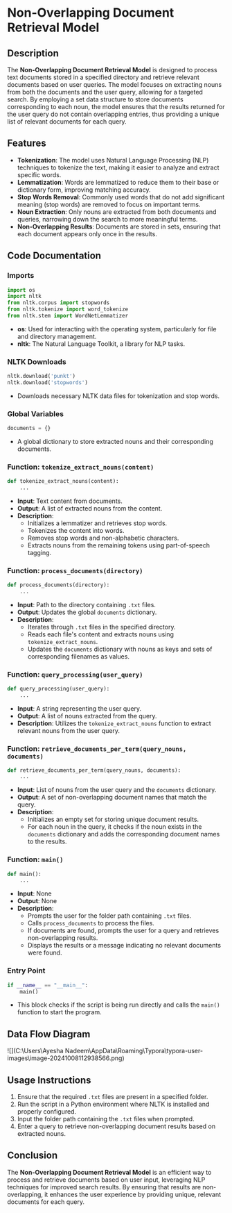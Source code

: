 # **Non-Overlapping Document Retrieval Model**

## Description

The **Non-Overlapping Document Retrieval Model** is designed to process text documents stored in a specified directory and retrieve relevant documents based on user queries. The model focuses on extracting nouns from both the documents and the user query, allowing for a targeted search. By employing a set data structure to store documents corresponding to each noun, the model ensures that the results returned for the user query do not contain overlapping entries, thus providing a unique list of relevant documents for each query.

## Features

- **Tokenization**: The model uses Natural Language Processing (NLP) techniques to tokenize the text, making it easier to analyze and extract specific words.
- **Lemmatization**: Words are lemmatized to reduce them to their base or dictionary form, improving matching accuracy.
- **Stop Words Removal**: Commonly used words that do not add significant meaning (stop words) are removed to focus on important terms.
- **Noun Extraction**: Only nouns are extracted from both documents and queries, narrowing down the search to more meaningful terms.
- **Non-Overlapping Results**: Documents are stored in sets, ensuring that each document appears only once in the results.

## Code Documentation

### Imports

```python
import os
import nltk
from nltk.corpus import stopwords
from nltk.tokenize import word_tokenize
from nltk.stem import WordNetLemmatizer
```
- **os**: Used for interacting with the operating system, particularly for file and directory management.
- **nltk**: The Natural Language Toolkit, a library for NLP tasks.

### NLTK Downloads

```python
nltk.download('punkt')
nltk.download('stopwords')
```
- Downloads necessary NLTK data files for tokenization and stop words.

### Global Variables

```python
documents = {}
```
- A global dictionary to store extracted nouns and their corresponding documents.

### Function: `tokenize_extract_nouns(content)`

```python
def tokenize_extract_nouns(content):
    ...
```
- **Input**: Text content from documents.
- **Output**: A list of extracted nouns from the content.
- **Description**: 
    - Initializes a lemmatizer and retrieves stop words.
    - Tokenizes the content into words.
    - Removes stop words and non-alphabetic characters.
    - Extracts nouns from the remaining tokens using part-of-speech tagging.

### Function: `process_documents(directory)`

```python
def process_documents(directory):
    ...
```
- **Input**: Path to the directory containing `.txt` files.
- **Output**: Updates the global `documents` dictionary.
- **Description**:
    - Iterates through `.txt` files in the specified directory.
    - Reads each file's content and extracts nouns using `tokenize_extract_nouns`.
    - Updates the `documents` dictionary with nouns as keys and sets of corresponding filenames as values.

### Function: `query_processing(user_query)`

```python
def query_processing(user_query):
    ...
```
- **Input**: A string representing the user query.
- **Output**: A list of nouns extracted from the query.
- **Description**: Utilizes the `tokenize_extract_nouns` function to extract relevant nouns from the user query.

### Function: `retrieve_documents_per_term(query_nouns, documents)`

```python
def retrieve_documents_per_term(query_nouns, documents):
    ...
```
- **Input**: List of nouns from the user query and the `documents` dictionary.
- **Output**: A set of non-overlapping document names that match the query.
- **Description**:
    - Initializes an empty set for storing unique document results.
    - For each noun in the query, it checks if the noun exists in the `documents` dictionary and adds the corresponding document names to the results.

### Function: `main()`

```python
def main():
    ...
```
- **Input**: None
- **Output**: None
- **Description**:
    - Prompts the user for the folder path containing `.txt` files.
    - Calls `process_documents` to process the files.
    - If documents are found, prompts the user for a query and retrieves non-overlapping results.
    - Displays the results or a message indicating no relevant documents were found.

### Entry Point

```python
if __name__ == "__main__":
    main()
```
- This block checks if the script is being run directly and calls the `main()` function to start the program.

## Data Flow Diagram

![](C:\Users\Ayesha Nadeem\AppData\Roaming\Typora\typora-user-images\image-20241008112938566.png)

## Usage Instructions

1. Ensure that the required `.txt` files are present in a specified folder.
2. Run the script in a Python environment where NLTK is installed and properly configured.
3. Input the folder path containing the `.txt` files when prompted.
4. Enter a query to retrieve non-overlapping document results based on extracted nouns.

## Conclusion

The **Non-Overlapping Document Retrieval Model** is an efficient way to process and retrieve documents based on user input, leveraging NLP techniques for improved search results. By ensuring that results are non-overlapping, it enhances the user experience by providing unique, relevant documents for each query.
